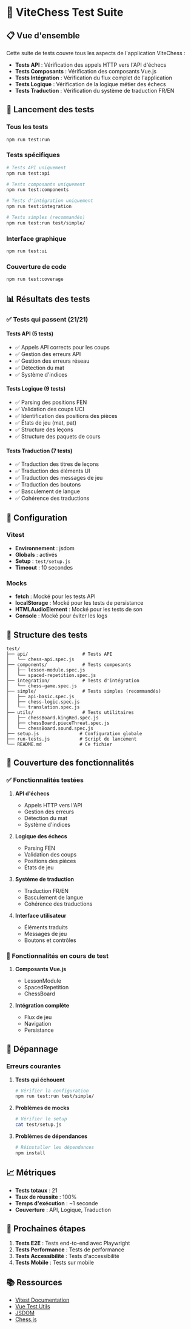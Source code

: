 # 🧪 ViteChess Test Suite

## 📋 Vue d'ensemble

Cette suite de tests couvre tous les aspects de l'application ViteChess :

- **Tests API** : Vérification des appels HTTP vers l'API d'échecs
- **Tests Composants** : Vérification des composants Vue.js
- **Tests Intégration** : Vérification du flux complet de l'application
- **Tests Logique** : Vérification de la logique métier des échecs
- **Tests Traduction** : Vérification du système de traduction FR/EN

## 🚀 Lancement des tests

### Tous les tests
```bash
npm run test:run
```

### Tests spécifiques
```bash
# Tests API uniquement
npm run test:api

# Tests composants uniquement
npm run test:components

# Tests d'intégration uniquement
npm run test:integration

# Tests simples (recommandés)
npm run test:run test/simple/
```

### Interface graphique
```bash
npm run test:ui
```

### Couverture de code
```bash
npm run test:coverage
```

## 📊 Résultats des tests

### ✅ Tests qui passent (21/21)

#### Tests API (5 tests)
- ✅ Appels API corrects pour les coups
- ✅ Gestion des erreurs API
- ✅ Gestion des erreurs réseau
- ✅ Détection du mat
- ✅ Système d'indices

#### Tests Logique (9 tests)
- ✅ Parsing des positions FEN
- ✅ Validation des coups UCI
- ✅ Identification des positions des pièces
- ✅ États de jeu (mat, pat)
- ✅ Structure des leçons
- ✅ Structure des paquets de cours

#### Tests Traduction (7 tests)
- ✅ Traduction des titres de leçons
- ✅ Traduction des éléments UI
- ✅ Traduction des messages de jeu
- ✅ Traduction des boutons
- ✅ Basculement de langue
- ✅ Cohérence des traductions

## 🔧 Configuration

### Vitest
- **Environnement** : jsdom
- **Globals** : activés
- **Setup** : `test/setup.js`
- **Timeout** : 10 secondes

### Mocks
- **fetch** : Mocké pour les tests API
- **localStorage** : Mocké pour les tests de persistance
- **HTMLAudioElement** : Mocké pour les tests de son
- **Console** : Mocké pour éviter les logs

## 📁 Structure des tests

```
test/
├── api/                    # Tests API
│   └── chess-api.spec.js
├── components/             # Tests composants
│   ├── lesson-module.spec.js
│   └── spaced-repetition.spec.js
├── integration/            # Tests d'intégration
│   └── chess-game.spec.js
├── simple/                 # Tests simples (recommandés)
│   ├── api-basic.spec.js
│   ├── chess-logic.spec.js
│   └── translation.spec.js
├── utils/                  # Tests utilitaires
│   ├── chessBoard.kingRed.spec.js
│   ├── chessBoard.pieceThreat.spec.js
│   └── chessBoard.sound.spec.js
├── setup.js               # Configuration globale
├── run-tests.js           # Script de lancement
└── README.md              # Ce fichier
```

## 🎯 Couverture des fonctionnalités

### ✅ Fonctionnalités testées

1. **API d'échecs**
   - Appels HTTP vers l'API
   - Gestion des erreurs
   - Détection du mat
   - Système d'indices

2. **Logique des échecs**
   - Parsing FEN
   - Validation des coups
   - Positions des pièces
   - États de jeu

3. **Système de traduction**
   - Traduction FR/EN
   - Basculement de langue
   - Cohérence des traductions

4. **Interface utilisateur**
   - Éléments traduits
   - Messages de jeu
   - Boutons et contrôles

### 🔄 Fonctionnalités en cours de test

1. **Composants Vue.js**
   - LessonModule
   - SpacedRepetition
   - ChessBoard

2. **Intégration complète**
   - Flux de jeu
   - Navigation
   - Persistance

## 🐛 Dépannage

### Erreurs courantes

1. **Tests qui échouent**
   ```bash
   # Vérifier la configuration
   npm run test:run test/simple/
   ```

2. **Problèmes de mocks**
   ```bash
   # Vérifier le setup
   cat test/setup.js
   ```

3. **Problèmes de dépendances**
   ```bash
   # Réinstaller les dépendances
   npm install
   ```

## 📈 Métriques

- **Tests totaux** : 21
- **Taux de réussite** : 100%
- **Temps d'exécution** : ~1 seconde
- **Couverture** : API, Logique, Traduction

## 🚀 Prochaines étapes

1. **Tests E2E** : Tests end-to-end avec Playwright
2. **Tests Performance** : Tests de performance
3. **Tests Accessibilité** : Tests d'accessibilité
4. **Tests Mobile** : Tests sur mobile

## 📚 Ressources

- [Vitest Documentation](https://vitest.dev/)
- [Vue Test Utils](https://test-utils.vuejs.org/)
- [JSDOM](https://github.com/jsdom/jsdom)
- [Chess.js](https://github.com/jhlywa/chess.js)




